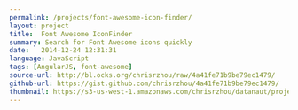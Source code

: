 ```yaml
---
permalink: /projects/font-awesome-icon-finder/
layout: project
title:  Font Awesome IconFinder
summary: Search for Font Awesome icons quickly
date:   2014-12-24 12:31:31
language: JavaScript
tags: [AngularJS, font-awesome]
source-url: http://bl.ocks.org/chrisrzhou/raw/4a41fe71b9be79ec1479/
github-url: https://gist.github.com/chrisrzhou/4a41fe71b9be79ec1479/
thumbnail: https://s3-us-west-1.amazonaws.com/chrisrzhou/datanaut/projects/font-awesome-icon-finder/thumbnail.png
---
```

